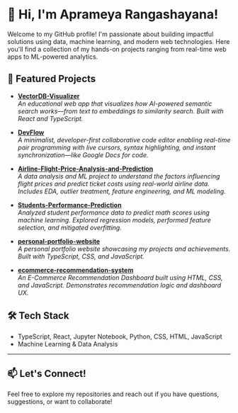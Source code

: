 # 👋 Hi, I'm Aprameya Rangashayana!

Welcome to my GitHub profile! I'm passionate about building impactful solutions using data, machine learning, and modern web technologies. Here you'll find a collection of my hands-on projects ranging from real-time web apps to ML-powered analytics.

## 🚀 Featured Projects

- **[VectorDB-Visualizer](https://github.com/ashrith-sudo/VectorDB-Visualizer)**  
  *An educational web app that visualizes how AI-powered semantic search works—from text to embeddings to similarity search. Built with React and TypeScript.*

- **[DevFlow](https://github.com/ashrith-sudo/DevFlow)**  
  *A minimalist, developer-first collaborative code editor enabling real-time pair programming with live cursors, syntax highlighting, and instant synchronization—like Google Docs for code.*

- **[Airline-Flight-Price-Analysis-and-Prediction](https://github.com/ashrith-sudo/Airline-Flight-Price-Analysis-and-Prediction)**  
  *A data analysis and ML project to understand the factors influencing flight prices and predict ticket costs using real-world airline data. Includes EDA, outlier treatment, feature engineering, and ML modeling.*

- **[Students-Performance-Prediction](https://github.com/ashrith-sudo/Students-Performance-Prediction)**  
  *Analyzed student performance data to predict math scores using machine learning. Explored regression models, performed feature selection, and mitigated overfitting.*

- **[personal-portfolio-website](https://github.com/ashrith-sudo/personal-portfolio-website)**  
  *A personal portfolio website showcasing my projects and achievements. Built with TypeScript, CSS, and JavaScript.*

- **[ecommerce-recommendation-system](https://github.com/ashrith-sudo/ecommerce-recommendation-system)**  
  *An E-Commerce Recommendation Dashboard built using HTML, CSS, and JavaScript. Demonstrates recommendation logic and dashboard UX.*

## 🛠️ Tech Stack

- TypeScript, React, Jupyter Notebook, Python, CSS, HTML, JavaScript
- Machine Learning & Data Analysis

---

## 📫 Let's Connect!

Feel free to explore my repositories and reach out if you have questions, suggestions, or want to collaborate!
